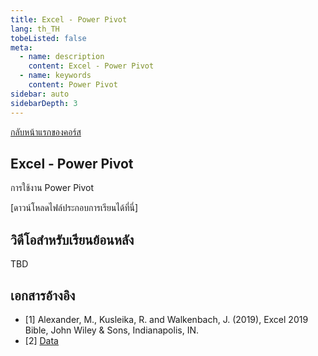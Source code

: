 ```yaml
---
title: Excel - Power Pivot
lang: th_TH
tobeListed: false
meta:
  - name: description
    content: Excel - Power Pivot
  - name: keywords
    content: Power Pivot
sidebar: auto
sidebarDepth: 3
---
```

[กลับหน้าแรกของคอร์ส](/courses/is281/)

## Excel - Power Pivot

การใช้งาน Power Pivot

[ดาวน์โหลดไฟล์ประกอบการเรียนได้ที่นี่]

## วิดีโอสำหรับเรียนย้อนหลัง

TBD
<!-- <iframe id="ytplayer" type="text/html" width="640" height="360"
  src="https://www.youtube.com/embed/waYa6-sBokQ?autoplay=0&origin=https://mentor2code.com"
  frameborder="0"></iframe> -->

## เอกสารอ้างอิง

- [1] Alexander, M., Kusleika, R. and Walkenbach, J. (2019), Excel 2019 Bible, John Wiley & Sons, Indianapolis, IN.
- [2] [Data](<https://media.wiley.com/product_ancillary/89/11195147/DOWNLOAD/Complete%20book_Worksheet.zip>)
